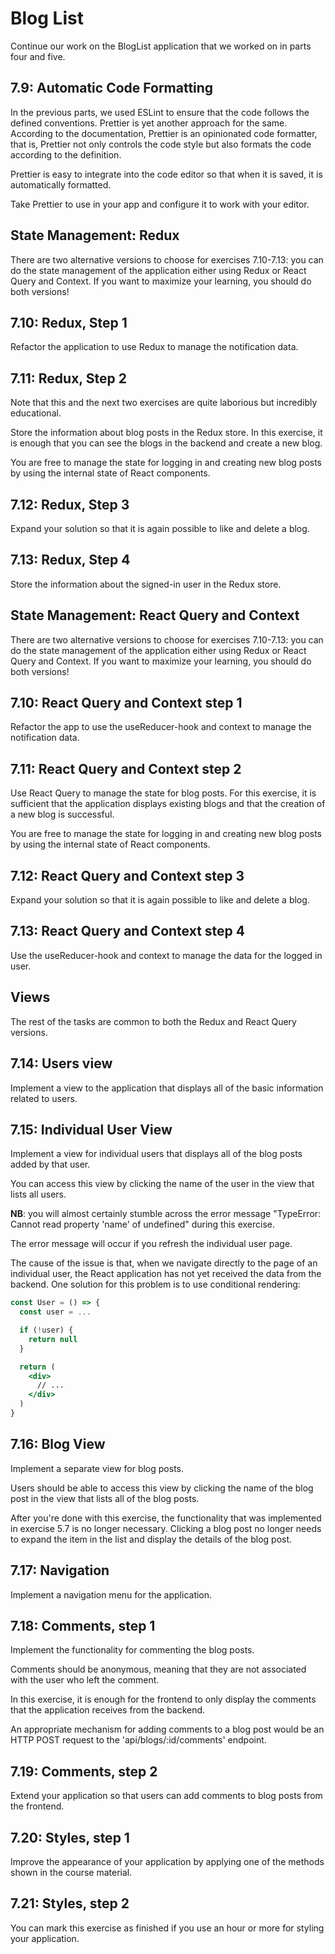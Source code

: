 # Blog List

Continue our work on the BlogList application that we worked on in parts four and five.

## 7.9: Automatic Code Formatting

In the previous parts, we used ESLint to ensure that the code follows the defined conventions. Prettier is yet another approach for the same. According to the documentation, Prettier is an opinionated code formatter, that is, Prettier not only controls the code style but also formats the code according to the definition.

Prettier is easy to integrate into the code editor so that when it is saved, it is automatically formatted.

Take Prettier to use in your app and configure it to work with your editor.

## State Management: Redux

There are two alternative versions to choose for exercises 7.10-7.13: you can do the state management of the application either using Redux or React Query and Context. If you want to maximize your learning, you should do both versions!

## 7.10: Redux, Step 1

Refactor the application to use Redux to manage the notification data.

## 7.11: Redux, Step 2

Note that this and the next two exercises are quite laborious but incredibly educational.

Store the information about blog posts in the Redux store. In this exercise, it is enough that you can see the blogs in the backend and create a new blog.

You are free to manage the state for logging in and creating new blog posts by using the internal state of React components.

## 7.12: Redux, Step 3

Expand your solution so that it is again possible to like and delete a blog.

## 7.13: Redux, Step 4

Store the information about the signed-in user in the Redux store.

## State Management: React Query and Context

There are two alternative versions to choose for exercises 7.10-7.13: you can do the state management of the application either using Redux or React Query and Context. If you want to maximize your learning, you should do both versions!

## 7.10: React Query and Context step 1

Refactor the app to use the useReducer-hook and context to manage the notification data.

## 7.11: React Query and Context step 2

Use React Query to manage the state for blog posts. For this exercise, it is sufficient that the application displays existing blogs and that the creation of a new blog is successful.

You are free to manage the state for logging in and creating new blog posts by using the internal state of React components.

## 7.12: React Query and Context step 3

Expand your solution so that it is again possible to like and delete a blog.

## 7.13: React Query and Context step 4

Use the useReducer-hook and context to manage the data for the logged in user.

## Views

The rest of the tasks are common to both the Redux and React Query versions.

## 7.14: Users view

Implement a view to the application that displays all of the basic information related to users.

## 7.15: Individual User View

Implement a view for individual users that displays all of the blog posts added by that user.

You can access this view by clicking the name of the user in the view that lists all users.

**NB**: you will almost certainly stumble across the error message "TypeError: Cannot read property 'name' of undefined" during this exercise.

The error message will occur if you refresh the individual user page.

The cause of the issue is that, when we navigate directly to the page of an individual user, the React application has not yet received the data from the backend. One solution for this problem is to use conditional rendering:

```jsx
const User = () => {
  const user = ...

  if (!user) {
    return null
  }

  return (
    <div>
      // ...
    </div>
  )
}
```

## 7.16: Blog View

Implement a separate view for blog posts.

Users should be able to access this view by clicking the name of the blog post in the view that lists all of the blog posts.

After you're done with this exercise, the functionality that was implemented in exercise 5.7 is no longer necessary. Clicking a blog post no longer needs to expand the item in the list and display the details of the blog post.

## 7.17: Navigation

Implement a navigation menu for the application.

## 7.18: Comments, step 1

Implement the functionality for commenting the blog posts.

Comments should be anonymous, meaning that they are not associated with the user who left the comment.

In this exercise, it is enough for the frontend to only display the comments that the application receives from the backend.

An appropriate mechanism for adding comments to a blog post would be an HTTP POST request to the 'api/blogs/:id/comments' endpoint.

## 7.19: Comments, step 2

Extend your application so that users can add comments to blog posts from the frontend.

## 7.20: Styles, step 1

Improve the appearance of your application by applying one of the methods shown in the course material.

## 7.21: Styles, step 2

You can mark this exercise as finished if you use an hour or more for styling your application.
